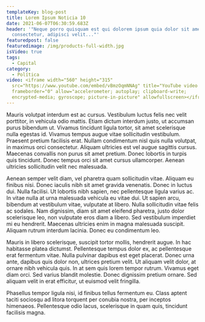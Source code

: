 ```yaml
---
templateKey: blog-post
title: Lorem Ipsum Noticia 10
date: 2021-06-07T06:30:59.683Z
header: '"Neque porro quisquam est qui dolorem ipsum quia dolor sit amet,
  consectetur, adipisci velit..."'
featuredpost: false
featuredimage: /img/products-full-width.jpg
isVideo: true
tags:
  - Capital
category:
  - Política
video: <iframe width="560" height="315"
  src="https://www.youtube.com/embed/vBmzOqmNNAg" title="YouTube video player"
  frameborder="0" allow="accelerometer; autoplay; clipboard-write;
  encrypted-media; gyroscope; picture-in-picture" allowfullscreen></iframe>
---
```

Mauris volutpat interdum est ac cursus. Vestibulum luctus felis nec velit porttitor, in vehicula odio mattis. Etiam dictum interdum justo, ut accumsan purus bibendum ut. Vivamus tincidunt ligula tortor, sit amet scelerisque nulla egestas id. Vivamus tempus augue vitae sollicitudin vestibulum. Praesent pretium facilisis erat. Nullam condimentum nisl quis nulla volutpat, in maximus orci consectetur. Aliquam ultricies est vel augue sagittis cursus. Maecenas convallis non purus sit amet pretium. Donec lobortis in turpis quis tincidunt. Donec tempus orci sit amet cursus ullamcorper. Aenean ultricies sollicitudin velit nec malesuada.

Aenean semper velit diam, vel pharetra quam sollicitudin vitae. Aliquam eu finibus nisi. Donec iaculis nibh sit amet gravida venenatis. Donec in luctus dui. Nulla facilisi. Ut lobortis nibh sapien, nec pellentesque ligula varius ac. In vitae nulla at urna malesuada vehicula eu vitae dui. Ut sapien arcu, bibendum at vestibulum vitae, vulputate at libero. Nulla sollicitudin vitae felis ac sodales. Nam dignissim, diam sit amet eleifend pharetra, justo dolor scelerisque leo, non vulputate eros diam a libero. Sed vestibulum imperdiet mi eu hendrerit. Maecenas ultricies enim in magna malesuada suscipit. Aliquam rutrum interdum lacinia. Donec eu condimentum leo.

Mauris in libero scelerisque, suscipit tortor mollis, hendrerit augue. In hac habitasse platea dictumst. Pellentesque tempus dolor ex, ac pellentesque erat fermentum vitae. Nulla pulvinar dapibus est eget placerat. Donec urna ante, dapibus quis dolor non, ultrices pretium velit. Ut aliquam velit dolor, at ornare nibh vehicula quis. In at sem quis lorem tempor rutrum. Vivamus eget diam orci. Sed varius blandit molestie. Donec dignissim pretium ornare. Sed aliquam velit in erat efficitur, ut euismod velit fringilla.

Phasellus tempor ligula nisi, id finibus tellus fermentum eu. Class aptent taciti sociosqu ad litora torquent per conubia nostra, per inceptos himenaeos. Pellentesque odio lacus, scelerisque in quam quis, tincidunt facilisis magna.